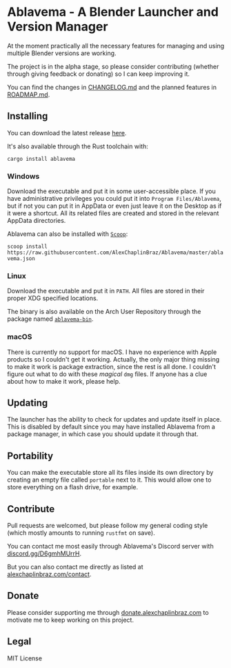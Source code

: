 # Ablavema - A Blender Launcher and Version Manager

At the moment practically all the necessary features for managing and using multiple Blender versions are working.

The project is in the alpha stage, so please consider contributing (whether through giving feedback or donating)
so I can keep improving it.

You can find the changes in [CHANGELOG.md](https://github.com/AlexChaplinBraz/Ablavema/blob/master/CHANGELOG.md)
and the planned features in [ROADMAP.md](https://github.com/AlexChaplinBraz/Ablavema/blob/master/ROADMAP.md).

## Installing

You can download the latest release [here](https://github.com/AlexChaplinBraz/Ablavema/releases/latest).

It's also available through the Rust toolchain with:

`cargo install ablavema`

### Windows

Download the executable and put it in some user-accessible place. If you have administrative privileges you could put
it into `Program Files/Ablavema`, but if not you can put it in AppData or even just leave it on the Desktop as if it
were a shortcut. All its related files are created and stored in the relevant AppData directories.

Ablavema can also be installed with [`Scoop`](https://scoop.sh/):

`scoop install https://raw.githubusercontent.com/AlexChaplinBraz/Ablavema/master/ablavema.json`

### Linux

Download the executable and put it in `PATH`. All files are stored in their proper XDG specified locations.

The binary is also available on the Arch User Repository through the package named
[`ablavema-bin`](https://aur.archlinux.org/packages/ablavema-bin).

### macOS

There is currently no support for macOS. I have no experience with Apple products so I couldn't get it working.
Actually, the only major thing missing to make it work is package extraction, since the rest is all done. I couldn't
figure out what to do with these *magical* `dmg` files. If anyone has a clue about how to make it work, please help.

## Updating

The launcher has the ability to check for updates and update itself in place. This is disabled by default since you may
have installed Ablavema from a package manager, in which case you should update it through that.

## Portability

You can make the executable store all its files inside its own directory by creating an empty file called `portable`
next to it. This would allow one to store everything on a flash drive, for example.

## Contribute

Pull requests are welcomed, but please follow my general coding style
(which mostly amounts to running `rustfmt` on save).

You can contact me most easily through Ablavema's Discord server with
[discord.gg/D6gmhMUrrH](https://discord.gg/D6gmhMUrrH).

But you can also contact me directly as listed at
[alexchaplinbraz.com/contact](https://alexchaplinbraz.com/contact).

## Donate

Please consider supporting me through [donate.alexchaplinbraz.com](https://donate.alexchaplinbraz.com/?project=1)
to motivate me to keep working on this project.

## Legal

MIT License
